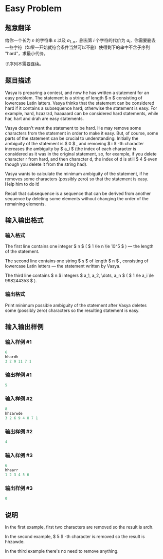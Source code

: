 # Easy Problem

## 题意翻译

给你一个长为 $n$ 的字符串 $s$ 以及 $a_{1..n}$，删去第 $i$ 个字符的代价为 $a_i$，你需要删去一些字符（如果一开始就符合条件当然可以不删）使得剩下的串中不含子序列 "hard"，求最小代价。

子序列不需要连续。

## 题目描述

Vasya is preparing a contest, and now he has written a statement for an easy problem. The statement is a string of length $ n $ consisting of lowercase Latin latters. Vasya thinks that the statement can be considered hard if it contains a subsequence hard; otherwise the statement is easy. For example, hard, hzazrzd, haaaaard can be considered hard statements, while har, hart and drah are easy statements.

Vasya doesn't want the statement to be hard. He may remove some characters from the statement in order to make it easy. But, of course, some parts of the statement can be crucial to understanding. Initially the ambiguity of the statement is $ 0 $ , and removing $ i $ -th character increases the ambiguity by $ a_i $ (the index of each character is considered as it was in the original statement, so, for example, if you delete character r from hard, and then character d, the index of d is still $ 4 $ even though you delete it from the string had).

Vasya wants to calculate the minimum ambiguity of the statement, if he removes some characters (possibly zero) so that the statement is easy. Help him to do it!

Recall that subsequence is a sequence that can be derived from another sequence by deleting some elements without changing the order of the remaining elements.

## 输入输出格式

### 输入格式

The first line contains one integer $ n $ ( $ 1 \le n \le 10^5 $ ) — the length of the statement.

The second line contains one string $ s $ of length $ n $ , consisting of lowercase Latin letters — the statement written by Vasya.

The third line contains $ n $ integers $ a_1, a_2, \dots, a_n $ ( $ 1 \le a_i \le 998244353 $ ).

### 输出格式

Print minimum possible ambiguity of the statement after Vasya deletes some (possibly zero) characters so the resulting statement is easy.

## 输入输出样例

### 输入样例 #1

```cpp
6
hhardh
3 2 9 11 7 1

```
### 输出样例 #1

```cpp
5

```
### 输入样例 #2

```cpp
8
hhzarwde
3 2 6 9 4 8 7 1

```
### 输出样例 #2

```cpp
4

```
### 输入样例 #3

```cpp
6
hhaarr
1 2 3 4 5 6

```
### 输出样例 #3

```cpp
0

```
## 说明

In the first example, first two characters are removed so the result is ardh.

In the second example, $ 5 $ -th character is removed so the result is hhzawde.

In the third example there's no need to remove anything.

